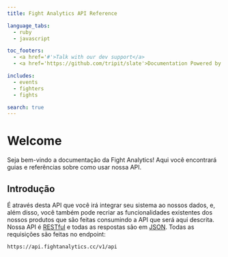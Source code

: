 ```yaml
---
title: Fight Analytics API Reference

language_tabs:
  - ruby
  - javascript

toc_footers:
  - <a href='#'>Talk with our dev support</a>
  - <a href='https://github.com/tripit/slate'>Documentation Powered by Slate</a>

includes:
  - events
  - fighters
  - fights

search: true
---
```


# Welcome
Seja bem-vindo a documentação da Fight Analytics! Aqui você encontrará guias e referências sobre como usar nossa API.

## Introdução
É através desta API que você irá integrar seu sistema ao nossos dados, e, além disso, você também pode recriar as funcionalidades existentes dos nossos produtos que são feitas consumindo a API que será aqui descrita.
Nossa API é [RESTful](https://en.wikipedia.org/wiki/Representational_state_transfer) e todas as respostas são em [JSON](http://www.json.org/). Todas as requisições são feitas no endpoint:

`https://api.fightanalytics.cc/v1/api`
